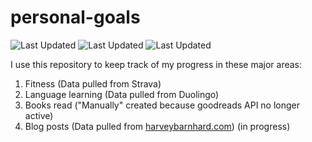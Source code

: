 # personal-goals
![Last Updated](https://img.shields.io/date/1624235230?color=FC4C02&label=Fitness%20Updated&logo=strava)
![Last Updated](https://img.shields.io/date/1624235230?color=7ac70c&label=Language%20Updated&logo=duolingo)
![Last Updated](https://img.shields.io/date/1624235230?color=e9e5cd&label=Books%20Updated&logo=goodreads)

I use this repository to keep track of my progress in these major areas:

1. Fitness (Data pulled from Strava)
2. Language learning (Data pulled from Duolingo)
3. Books read ("Manually" created because goodreads API no longer active)
4. Blog posts (Data pulled from [harveybarnhard.com](https://harveybarnhard.com)) (in progress)
